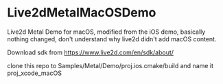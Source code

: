 # Live2dMetalMacOSDemo
Live2d Metal Demo for macOS, modified from the iOS demo, basically nothing changed, don't understand why live2d didn't add macOS content.

Download sdk from https://www.live2d.com/en/sdk/about/

clone this repo to Samples/Metal/Demo/proj.ios.cmake/build and name it proj_xcode_macOS
